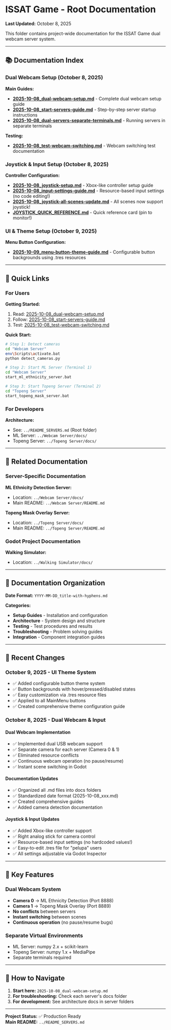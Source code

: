 # ISSAT Game - Root Documentation

**Last Updated:** October 8, 2025

This folder contains project-wide documentation for the ISSAT Game dual webcam server system.

---

## 📚 Documentation Index

### Dual Webcam Setup (October 8, 2025)

**Main Guides:**
- **[2025-10-08_dual-webcam-setup.md](2025-10-08_dual-webcam-setup.md)** - Complete dual webcam setup guide
- **[2025-10-08_start-servers-guide.md](2025-10-08_start-servers-guide.md)** - Step-by-step server startup instructions
- **[2025-10-08_dual-servers-separate-terminals.md](2025-10-08_dual-servers-separate-terminals.md)** - Running servers in separate terminals

**Testing:**
- **[2025-10-08_test-webcam-switching.md](2025-10-08_test-webcam-switching.md)** - Webcam switching test documentation

### Joystick & Input Setup (October 8, 2025)

**Controller Configuration:**
- **[2025-10-08_joystick-setup.md](2025-10-08_joystick-setup.md)** - Xbox-like controller setup guide
- **[2025-10-08_input-settings-guide.md](2025-10-08_input-settings-guide.md)** - Resource-based input settings (no code editing!)
- **[2025-10-08_joystick-all-scenes-update.md](2025-10-08_joystick-all-scenes-update.md)** - All scenes now support joystick!
- **[JOYSTICK_QUICK_REFERENCE.md](JOYSTICK_QUICK_REFERENCE.md)** - Quick reference card (pin to monitor!)

### UI & Theme Setup (October 9, 2025)

**Menu Button Configuration:**
- **[2025-10-09_menu-button-theme-guide.md](2025-10-09_menu-button-theme-guide.md)** - Configurable button backgrounds using .tres resources

---

## 🎯 Quick Links

### For Users

**Getting Started:**
1. Read: [2025-10-08_dual-webcam-setup.md](2025-10-08_dual-webcam-setup.md)
2. Follow: [2025-10-08_start-servers-guide.md](2025-10-08_start-servers-guide.md)
3. Test: [2025-10-08_test-webcam-switching.md](2025-10-08_test-webcam-switching.md)

**Quick Start:**
```bash
# Step 1: Detect cameras
cd "Webcam Server"
env\Scripts\activate.bat
python detect_cameras.py

# Step 2: Start ML Server (Terminal 1)
cd "Webcam Server"
start_ml_ethnicity_server.bat

# Step 3: Start Topeng Server (Terminal 2)
cd "Topeng Server"
start_topeng_mask_server.bat
```

### For Developers

**Architecture:**
- See: `../README_SERVERS.md` (Root folder)
- ML Server: `../Webcam Server/docs/`
- Topeng Server: `../Topeng Server/docs/`

---

## 📂 Related Documentation

### Server-Specific Documentation

**ML Ethnicity Detection Server:**
- Location: `../Webcam Server/docs/`
- Main README: `../Webcam Server/README.md`

**Topeng Mask Overlay Server:**
- Location: `../Topeng Server/docs/`
- Main README: `../Topeng Server/README.md`

### Godot Project Documentation

**Walking Simulator:**
- Location: `../Walking Simulator/docs/`

---

## 🔄 Documentation Organization

**Date Format:** `YYYY-MM-DD_title-with-hyphens.md`

**Categories:**
- **Setup Guides** - Installation and configuration
- **Architecture** - System design and structure  
- **Testing** - Test procedures and results
- **Troubleshooting** - Problem solving guides
- **Integration** - Component integration guides

---

## 📝 Recent Changes

### October 9, 2025 - UI Theme System
- ✅ Added configurable button theme system
- ✅ Button backgrounds with hover/pressed/disabled states
- ✅ Easy customization via .tres resource files
- ✅ Applied to all MainMenu buttons
- ✅ Created comprehensive theme configuration guide

### October 8, 2025 - Dual Webcam & Input

#### Dual Webcam Implementation
- ✅ Implemented dual USB webcam support
- ✅ Separate camera for each server (Camera 0 & 1)
- ✅ Eliminated resource conflicts
- ✅ Continuous webcam operation (no pause/resume)
- ✅ Instant scene switching in Godot

#### Documentation Updates
- ✅ Organized all .md files into docs folders
- ✅ Standardized date format (2025-10-08_xxx.md)
- ✅ Created comprehensive guides
- ✅ Added camera detection documentation

#### Joystick & Input Updates
- ✅ Added Xbox-like controller support
- ✅ Right analog stick for camera control
- ✅ Resource-based input settings (no hardcoded values!)
- ✅ Easy-to-edit .tres file for "pelupa" users
- ✅ All settings adjustable via Godot Inspector

---

## 🎯 Key Features

### Dual Webcam System
- **Camera 0** → ML Ethnicity Detection (Port 8888)
- **Camera 1** → Topeng Mask Overlay (Port 8889)
- **No conflicts** between servers
- **Instant switching** between scenes
- **Continuous operation** (no pause/resume bugs)

### Separate Virtual Environments
- ML Server: numpy 2.x + scikit-learn
- Topeng Server: numpy 1.x + MediaPipe
- Separate terminals required

---

## 📖 How to Navigate

1. **Start here:** `2025-10-08_dual-webcam-setup.md`
2. **For troubleshooting:** Check each server's docs folder
3. **For development:** See architecture docs in server folders

---

**Project Status:** ✅ Production Ready  
**Main README:** `../README_SERVERS.md`


